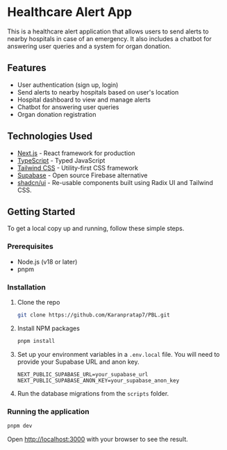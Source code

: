 # Healthcare Alert App

This is a healthcare alert application that allows users to send alerts to nearby hospitals in case of an emergency. It also includes a chatbot for answering user queries and a system for organ donation.

## Features

-   User authentication (sign up, login)
-   Send alerts to nearby hospitals based on user's location
-   Hospital dashboard to view and manage alerts
-   Chatbot for answering user queries
-   Organ donation registration

## Technologies Used

-   [Next.js](https://nextjs.org/) - React framework for production
-   [TypeScript](https://www.typescriptlang.org/) - Typed JavaScript
-   [Tailwind CSS](https://tailwindcss.com/) - Utility-first CSS framework
-   [Supabase](https://supabase.io/) - Open source Firebase alternative
-   [shadcn/ui](https://ui.shadcn.com/) - Re-usable components built using Radix UI and Tailwind CSS.

## Getting Started

To get a local copy up and running, follow these simple steps.

### Prerequisites

-   Node.js (v18 or later)
-   pnpm

### Installation

1.  Clone the repo
    ```sh
    git clone https://github.com/Karanpratap7/PBL.git
    ```
2.  Install NPM packages
    ```sh
    pnpm install
    ```
3.  Set up your environment variables in a `.env.local` file. You will need to provide your Supabase URL and anon key.
    ```
    NEXT_PUBLIC_SUPABASE_URL=your_supabase_url
    NEXT_PUBLIC_SUPABASE_ANON_KEY=your_supabase_anon_key
    ```
4.  Run the database migrations from the `scripts` folder.

### Running the application

```sh
pnpm dev
```

Open [http://localhost:3000](http://localhost:3000) with your browser to see the result.
